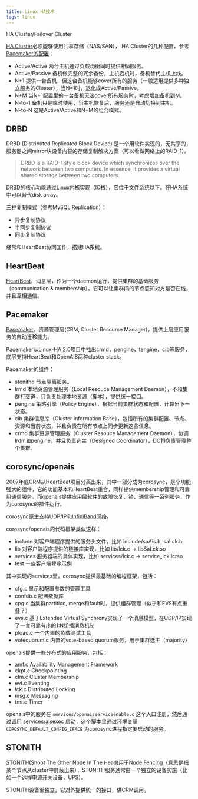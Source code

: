 ```yaml
---
title: Linux HA技术
tags: linux
---
```


HA Cluster/Failover Cluster

[HA Cluster](http://en.wikipedia.org/wiki/High-availability_cluster)必须能够使用共享存储（NAS/SAN）， HA Cluster的几种配置，参考[Pacemaker的配置](http://www.clusterlabs.org/wiki/Pacemaker#Example_Configurations)：

- Active/Active 两台主机通过负载均衡同时提供相同服务。
- Active/Passive 备机做完整的冗余备份，主机宕机时，备机替代主机上线。
- N+1 提供一台备机，但这台备机能够cover所有的服务（一般适用提供多种独立服务的Cluster），当N=1时，退化成Active/Passive。
- N+M 当N+1配置里的一台备机无法cover所有服务时，考虑增加备机到M。
- N-to-1 备机只是临时使用，当主机恢复后，服务还是自动切换到主机。
- N-to-N 这是Active/Active和N+M的组合模式。

## DRBD

DRBD (Distributed Replicated Block Device) 是一个用软件实现的，无共享的，服务器之间mirror块设备内容的存储复制解决方案（可以看做网络上的RAID-1）。

> DRBD is a RAID-1 style block device which synchronizes over the network between two computers. In essence, it provides a virtual shared storage between two computers.

DRBD的核心功能通过Linux内核实现（IO栈），它位于文件系统以下。在HA系统中可以替代disk array。

三种复制模式（参考MySQL Replication）：

- 异步复制协议
- 半同步复制协议
- 同步复制协议

经常和HeartBeat协同工作，搭建HA系统。

## HeartBeat

[HeartBeat](http://www.linux-ha.org/wiki/Heartbeat)，消息层，作为一个daemon运行，提供集群的基础服务（communication & membership）。它可以让集群间的节点感知对方是否在线，并且互相通信。

## Pacemaker
[Pacemaker](http://www.clusterlabs.org/wiki/Pacemaker)，资源管理层(CRM, Cluster Resource Manager)，提供上层应用服务的自动迁移能力。

Pacemaker从Linux-HA 2.0项目中抽出crmd，pengine，tengine，cib等服务，底层支持HeartBeat和OpenAIS两种cluster stack。

Pacemaker的组件：

- stonithd 节点隔离服务。
- lrmd 本地资源管理服务（Local Resouce Management Daemon），不和集群打交道，只负责处理本地资源（脚本），提供统一接口。
- pengine 策略引擎（Policy Engine），根据当前集群状态和配置，计算出下一状态。
- cib 集群信息库（Cluster Information Base），包括所有的集群配置、节点、资源和当前状态，并且负责在所有节点上同步更新这些信息。
- crmd 集群资源管理服务（Cluster Resouce Management Daemon），协调lrdm和pengine，并且负责选主（Designed Coordinator），DC将负责管理整个集群。

## corosync/openais

2007年底CRM从HeartBeat项目分离出来，其中一部分成为corosync，是个功能强大的组件，它的功能基本和HeartBeat重合，同样提供membership管理和可靠组通信服务。而openais提供应用层软件的故障恢复、锁、通信等一系列服务，作为corosync的插件运行。

corosync原生支持UDP/IP和[InfiniBand](http://en.wikipedia.org/wiki/InfiniBand)网络。

corosync/openais的代码框架类似这样：

- include 对客户端程序提供的服务头文件，比如 include/saAis.h, saLck.h
- lib 对客户端程序提供的链接库实现，比如 lib/lck.c → libSaLck.so
- services 服务器端的具体实现，比如 services/lck.c → service_lck.lcrso
- test 一些客户端程序示例

其中实现的services里，corosync提供最基础的编程框架，包括：

- cfg.c 显示和配置参数的管理工具
- confdb.c 配置数据库
- cpg.c 当集群partition, merge和fault时，提供组群管理（似乎和EVS有点重叠？）
- evs.c 基于Extended Virtual Synchrony实现了一个消息模型，在UDP/IP实现了一套可靠有序的1:N组播消息机制
- pload.c 一个内置的负载测试工具
- votequorum.c 内置的vote-based quorum服务，用于集群选主（majority）

openais提供一些分布式的应用服务，包括：

- amf.c Availability Management Framework
- ckpt.c Checkpointing
- clm.c Cluster Membership
- evt.c Eventing
- lck.c Distributed Locking
- msg.c Messaging
- tmr.c Timer

openais中的服务在 `services/openaisserviceenable.c` 这个入口注册，然后通过调用 services/aisexec 启动，这个脚本里通过环境变量 `COROSYNC_DEFAULT_CONFIG_IFACE` 为corosync进程指定要启动的服务。

## STONITH

[STONITH](http://linux-ha.org/wiki/STONITH)(Shoot The Other Node In The Head)用于[Node Fencing](http://www.clusterlabs.org/doc/crm_fencing.html)（意思是把某个节点从cluster中屏蔽出来），STONITH服务通常由一个独立的设备实施（比如一个远程电源开关设备，UPS）。

STONITH设备很独立，它对外提供统一的接口，供CRM调用。
